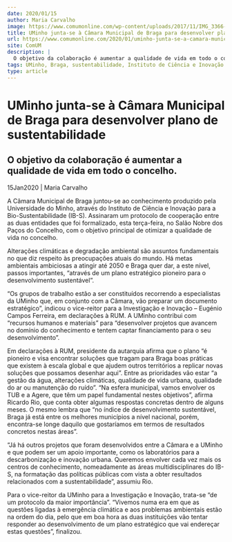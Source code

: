 ```yaml
---
date: 2020/01/15
author: Maria Carvalho
image: https://www.comumonline.com/wp-content/uploads/2017/11/IMG_3366-T55-1500x1000.jpg
title: UMinho junta-se à Câmara Municipal de Braga para desenvolver plano de sustentabilidade
url: https://www.comumonline.com/2020/01/uminho-junta-se-a-camara-municipal-de-braga-para-desenvolver-plano-de-sustentabilidade/
site: ComUM
description: |
  O objetivo da colaboração é aumentar a qualidade de vida em todo o concelho de Braga, através de um desenvolvimento sustentável.
tags: UMinho, Braga, sustentabilidade, Instituto de Ciência e Inovação para a Bio-Sustentabilidade, ib-s
type: article
---
```



# UMinho junta-se à Câmara Municipal de Braga para desenvolver plano de sustentabilidade

## O objetivo da colaboração é aumentar a qualidade de vida em todo o concelho.

15Jan2020 | Maria Carvalho

A Câmara Municipal de Braga juntou-se ao conhecimento produzido pela Universidade do Minho, através do Instituto de Ciência e Inovação para a Bio-Sustentabilidade (IB-S). Assinaram um protocolo de cooperação entre as duas entidades que foi formalizado, esta terça-feira, no Salão Nobre dos Paços do Concelho, com o objetivo principal de otimizar a qualidade de vida no concelho.

Alterações climáticas e degradação ambiental são assuntos fundamentais no que diz respeito às preocupações atuais do mundo. Há metas ambientais ambiciosas a atingir até 2050 e Braga quer dar, a este nível, passos importantes, “através de um plano estratégico pioneiro para o desenvolvimento sustentável”.

“Os grupos de trabalho estão a ser constituídos recorrendo a especialistas da UMinho que, em conjunto com a Câmara, vão preparar um documento estratégico”, indicou o vice-reitor para a Investigação e Inovação – Eugénio Campos Ferreira, em declarações à RUM. A UMinho contribui com “recursos humanos e materiais” para “desenvolver projetos que avancem no domínio do conhecimento e tentem captar financiamento para o seu desenvolvimento”.

Em declarações à RUM,  presidente da autarquia afirma que o plano “é pioneiro e visa encontrar soluções que tragam para Braga boas práticas que existem à escala global e que ajudem outros territórios a replicar novas soluções que possamos desenhar aqui”. Entre as prioridades vão estar “a gestão da água, alterações climáticas, qualidade de vida urbana, qualidade do ar ou manutenção do ruído”. “Na esfera municipal, vamos envolver os TUB e a Agere, que têm um papel fundamental nestes objetivos”, afirma Ricardo Rio, que conta obter algumas respostas concretas dentro de alguns meses. O mesmo lembra que “no índice de desenvolvimento sustentável, Braga já está entre os melhores municípios a nível nacional, porém, encontra-se longe daquilo que gostaríamos em termos de resultados concretos nestas áreas”.

“Já há outros projetos que foram desenvolvidos entre a Câmara e a UMinho e que podem ser um apoio importante, como os laboratórios para a descarbonização e inovação urbana. Queremos envolver cada vez mais os centros de conhecimento, nomeadamente as áreas multidisciplinares do IB-S, na formatação das políticas públicas com vista a obter resultados relacionados com a sustentabilidade”, assumiu Rio.

Para o vice-reitor da UMinho para a Investigação e Inovação, trata-se “de um protocolo da maior importância”. “Vivemos numa era em que as questões ligadas à emergência climática e aos problemas ambientais estão na ordem do dia, pelo que em boa hora as duas instituições vão tentar responder ao desenvolvimento de um plano estratégico que vai endereçar estas questões”, finalizou.
